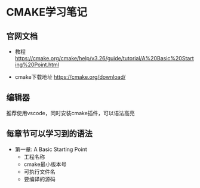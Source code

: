 # CMAKE学习笔记

## 官网文档

* 教程 <https://cmake.org/cmake/help/v3.26/guide/tutorial/A%20Basic%20Starting%20Point.html>

* cmake下载地址 <https://cmake.org/download/>

## 编辑器

推荐使用vscode，同时安装cmake插件，可以语法高亮

## 每章节可以学习到的语法

* 第一章: A Basic Starting Point
  * 工程名称
  * cmake最小版本号
  * 可执行文件名
  * 要编译的源码
